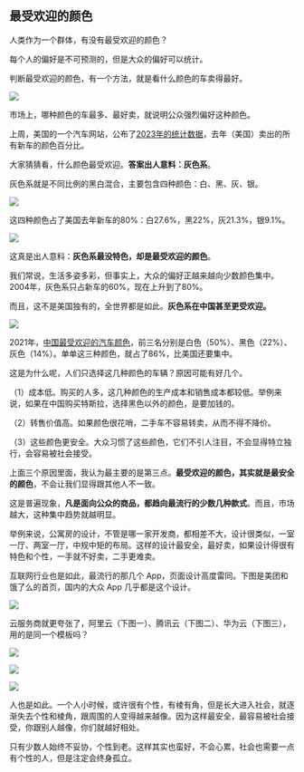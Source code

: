 ## 最受欢迎的颜色

人类作为一个群体，有没有最受欢迎的颜色？

每个人的偏好是不可预测的，但是大众的偏好可以统计。

判断最受欢迎的颜色，有一个方法，就是看什么颜色的车卖得最好。

![](https://cdn.beekka.com/blogimg/asset/202406/bg2024061015.webp)

市场上，哪种颜色的车最多、最好卖，就说明公众强烈偏好这种颜色。

上周，美国的一个汽车网站，公布了[2023年的统计数据](https://www.thedrive.com/news/cars-are-way-less-colorful-today-than-they-were-20-years-ago-study)，去年（美国）卖出的所有新车的颜色百分比。

大家猜猜看，什么颜色最受欢迎。**答案出人意料：灰色系**。

灰色系就是不同比例的黑白混合，主要包含四种颜色：白、黑、灰、银。

![](https://cdn.beekka.com/blogimg/asset/202406/bg2024061016.webp)

这四种颜色占了美国去年新车的80%：白27.6%，黑22%，灰21.3%，银9.1%。

![](https://cdn.beekka.com/blogimg/asset/202406/bg2024061017.webp)

这真是出人意料：**灰色系最没特色，却是最受欢迎的颜色**。

我们常说，生活多姿多彩，但事实上，大众的偏好正越来越向少数颜色集中。2004年，灰色系只占新车的60%，现在上升到了80%。

而且，这不是美国独有的，全世界都是如此。**灰色系在中国甚至更受欢迎。**

![](https://cdn.beekka.com/blogimg/asset/202406/bg2024061018.webp)

2021年，[中国最受欢迎的汽车颜色](https://chejiahao.autohome.com.cn/info/10067942)，前三名分别是白色（50%）、黑色（22%）、灰色（14%）。单单这三种颜色，就占了86%，比美国还要集中。

这是为什么呢，人们只选择这几种颜色的车辆？原因可能有好几个。

（1）成本低。购买的人多，这几种颜色的生产成本和销售成本都较低。举例来说，如果在中国购买特斯拉，选择黑色以外的颜色，是要加钱的。

（2）转售价值高。如果颜色很花哨，二手车不容易转卖，从而不得不降价。

（3）这些颜色更安全。大众习惯了这些颜色，它们不引人注目，不会显得特立独行，会容易被社会接受。

上面三个原因里面，我认为最主要的是第三点。**最受欢迎的颜色，其实就是最安全的颜色**，不会让我们显得跟其他人不一致。

这是普遍现象，**凡是面向公众的商品，都趋向最流行的少数几种款式**。而且，市场越大，这种集中趋势就越明显。

举例来说，公寓房的设计，不管是哪一家开发商，都相差不大，设计很类似，一室一厅、两室一厅，中规中矩的布局。这样的设计最安全，最好卖，如果设计得很有特色和个性，一手就不好卖，二手更难卖。

互联网行业也是如此，最流行的那几个 App，页面设计高度雷同。下图是美团和饿了么的首页，国内的大众 App 几乎都是这个设计。

![](https://cdn.beekka.com/blogimg/asset/202406/bg2024061019.webp)

云服务商就更夸张了，阿里云（下图一）、腾讯云（下图二）、华为云（下图三），用的是同一个模板吗？ 

![](https://cdn.beekka.com/blogimg/asset/202406/bg2024061020.webp)

![](https://cdn.beekka.com/blogimg/asset/202406/bg2024061021.webp)

![](https://cdn.beekka.com/blogimg/asset/202406/bg2024061022.webp)

人也是如此。一个人小时候，或许很有个性，有棱有角，但是长大进入社会，就逐渐失去个性和棱角，跟周围的人变得越来越像。因为这样最安全，最容易被社会接受，你跟别人越像，你们就越好相处。

只有少数人始终不妥协，个性到老。这样其实也蛮好，不会心累，社会也需要一点有个性的人，但是注定会终身孤立。
